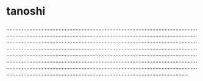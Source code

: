 # tanoshi

..........................................................................................................................................................................................................................................................................................................................................................................................................................................................................................................................................................................................................................................................................................................................................................................................................................................................................................................................................................................................................................